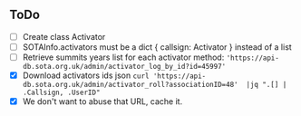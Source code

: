 ## ToDo

* [ ] Create class Activator
* [ ] SOTAInfo.activators must be a dict { callsign: Activator } instead of a list
* [ ] Retrieve summits years list for each activator method: `'https://api-db.sota.org.uk/admin/activator_log_by_id?id=45997'`
* [x] Download activators ids json `curl 'https://api-db.sota.org.uk/admin/activator_roll?associationID=48'  |jq ".[] | .Callsign, .UserID"`
* [x] We don't want to abuse that URL, cache it.
